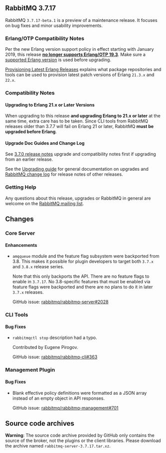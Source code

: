 ## RabbitMQ 3.7.17

RabbitMQ `3.7.17-beta.1` is a preview of a maintenance release. It focuses on bug fixes and minor usability improvements.

### Erlang/OTP Compatibility Notes

Per the new Erlang version support policy in effect starting with January 2019,
this release [**no longer supports Erlang/OTP 19.3**](https://groups.google.com/d/msg/rabbitmq-users/G4UJ9zbIYHs/qCeyjkjyCQAJ).
Make sure a [supported Erlang version](https://www.rabbitmq.com/which-erlang.html) is used before upgrading.

[Provisioning Latest Erlang Releases](https://www.rabbitmq.com/which-erlang.html#erlang-repositories) explains
what package repositories and tools can be used to provision latest patch versions of Erlang `21.3.x` and `22.x`.

### Compatibility Notes

#### Upgrading to Erlang 21.x or Later Versions

When upgrading to this release **and upgrading Erlang to 21.x or later** at the same time, extra care has to be taken.
Since CLI tools from RabbitMQ releases older than 3.7.7 will fail on Erlang 21 or later,
RabbitMQ **must be upgraded before Erlang**.

#### Upgrade Doc Guides and Change Log

See [3.7.0 release notes](https://github.com/rabbitmq/rabbitmq-server/releases/tag/v3.7.0) upgrade
and compatibility notes first if upgrading from an earlier release.

See the [Upgrading guide](https://www.rabbitmq.com/upgrade.html) for general documentation on upgrades
and [RabbitMQ change log](https://www.rabbitmq.com/changelog.html) for release notes of other releases.

### Getting Help

Any questions about this release, upgrades or RabbitMQ in general are welcome on the
[RabbitMQ mailing list](https://groups.google.com/forum/#!forum/rabbitmq-users).


## Changes

### Core Server

#### Enhancements

 * `amqqueue` module and the feature flag subsystem were backported from 3.8. This makes it possible
   for plugin developers to target both `3.7.x` and `3.8.x` release series.

   Note that this only backports the API. There are no feature flags to enable in `3.7.17`.
   No 3.8-specific features that must be enabled via feature flags were backported and there are no
   plans to do it in later `3.7.x` releases.

   GitHub issue: [rabbitmq/rabbitmq-server#2028](https://github.com/rabbitmq/rabbitmq-server/issues/2028)


### CLI Tools

#### Bug Fixes

 * `rabbitmqctl stop` description had a typo.

   Contributed by Eugene Pirogov.

   GitHub issue: [rabbitmq/rabbitmq-cli#363](https://github.com/rabbitmq/rabbitmq-cli/pull/363)


### Management Plugin

#### Bug Fixes

 * Blank effective policy definitions were formatted as a JSON array instead of an empty object in API responses.

   GitHub issue: [rabbitmq/rabbitmq-management#701](https://github.com/rabbitmq/rabbitmq-management/issues/701)


## Source code archives

**Warning**: The source code archive provided by GitHub only contains the source of the broker,
not the plugins or the client libraries. Please download the archive named `rabbitmq-server-3.7.17.tar.xz`.
